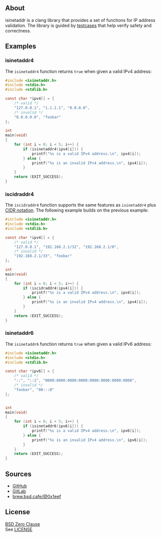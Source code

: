 ## About

isinetaddr is a clang library that provides a set of functions for
IP address validation. The library is guided by [testcases](test/) 
that help verify safety and correctness.

## Examples

### isinetaddr4

The `isinetaddr4` function returns `true` when given a valid IPv4 address:

```C
#include <isinetaddr.h>
#include <stdio.h>
#include <stdlib.h>

const char *ipv4[] = {
    /* valid */
    "127.0.0.1", "1.1.1.1", "0.0.0.0",
    /* invalid */
    "0.0.0.0.0", "foobar"
};

int
main(void)
{
    for (int i = 0; i < 5; i++) {
        if (isinetaddr4(ipv4[i])) {
            printf("%s is a valid IPv4 address.\n", ipv4[i]);
        } else {
            printf("%s is an invalid IPv4 address.\n", ipv4[i]);
        }
    }
    return (EXIT_SUCCESS);
}
```

### iscidraddr4

The `iscidraddr4` function supports the same features as `isinetaddr4` plus
[CIDR notation](https://en.wikipedia.org/wiki/Classless_Inter-Domain_Routing#CIDR_notation).
The following example builds on the previous example:

```C
#include <isinetaddr.h>
#include <stdio.h>
#include <stdlib.h>

const char *ipv4[] = {
    /* valid */
    "127.0.0.1", "192.168.2.1/32", "192.168.2.1/0",
    /* invalid */
    "192.168.2.1/33", "foobar"
};

int
main(void)
{
    for (int i = 0; i < 5; i++) {
        if (iscidraddr4(ipv4[i])) {
            printf("%s is a valid IPv4 address.\n", ipv4[i]);
        } else {
            printf("%s is an invalid IPv4 address.\n", ipv4[i]);
        }
    }
    return (EXIT_SUCCESS);
}
```

### isinetaddr6

The `isinetaddr6` function returns `true` when given a valid IPv6 address:

```C
#include <isinetaddr.h>
#include <stdio.h>
#include <stdlib.h>

const char *ipv6[] = {
    /* valid */
    "::", "::1", "0000:0000:0000:0000:0000:0000:0000:0000",
    /* invalid */
    "foobar", "00:::0"
};


int
main(void)
{
    for (int i = 0; i < 5; i++) {
        if (isinetaddr6(ipv6[i])) {
            printf("%s is a valid IPv4 address.\n", ipv6[i]);
        } else {
            printf("%s is an invalid IPv4 address.\n", ipv6[i]);
        }
    }
    return (EXIT_SUCCESS);
}
```

## Sources

* [GitHub](https://github.com/0x1eef/isinetaddr#readme)
* [GitLab](https://gitlab.com/0x1eef/isinetaddr#about)
* [brew.bsd.cafe/@0x1eef](https://brew.bsd.cafe/0x1eef/isinetaddr#about)

## <a id="license"> License </a>

[BSD Zero Clause](https://choosealicense.com/licenses/0bsd/)
<br>
See [LICENSE](./LICENSE)
